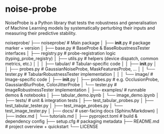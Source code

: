 # noise-probe
NoiseProbe is a Python library that tests the robustness and generalisation of Machine Learning models by systematically perturbing their inputs and measuring their predictive stability.

noiseprobe/
├── noiseprobe/                 # Main package
│   ├── __init__.py             # package marker + version
│   ├── base.py                 # BaseProbe & BaseRobustnessTester interfaces
│   ├── registry.py             # probe-registration logic (typing_probe_registry)
│   ├── utils.py                # helpers (device dispatch, common metrics, etc.)
│   │
│   ├── tabular/                 # Tabular-specific code
│   │   ├── __init__.py
│   │   ├── probes.py           # GaussianNoiseProbe, MaskFeaturesProbe, …
│   │   └── tester.py           # TabularRobustnessTester implementation
│   │
│   └── image/                   # Image-specific code
│       ├── __init__.py
│       ├── probes.py           # e.g. OcclusionProbe, GaussianBlurProbe, ColorJitterProbe
│       └── tester.py           # ImageRobustnessTester implementation
│
├── examples/                    # runnable demos & notebooks
│   ├── tabular_demo.ipynb
│   └── image_demo.ipynb
│
├── tests/                       # unit & integration tests
│   ├── test_tabular_probes.py
│   ├── test_tabular_tester.py
│   ├── test_image_probes.py
│   └── test_image_tester.py
│
├── docs/                        # user-facing docs (Sphinx/Markdown)
│   ├── index.md
│   └── tutorials.md
│
├── pyproject.toml               # build & dependency config
├── setup.cfg                    # packaging metadata
├── README.md                    # project overview + quickstart
└── LICENSE
